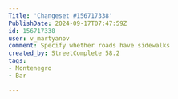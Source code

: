 ```yaml
---
Title: 'Changeset #156717338'
PublishDate: 2024-09-17T07:47:59Z
id: 156717338
user: v_martyanov
comment: Specify whether roads have sidewalks
created_by: StreetComplete 58.2
tags:
- Montenegro
- Bar

---
```

